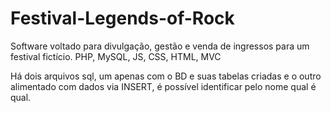 # Festival-Legends-of-Rock
Software voltado para divulgação, gestão e venda de ingressos para um festival fictício.
PHP, MySQL, JS, CSS, HTML, MVC

Há dois arquivos sql, um apenas com o BD e suas tabelas criadas e o outro alimentado com dados via INSERT, é possível identificar pelo nome qual é qual.
